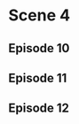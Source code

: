 # Scene 4

## Episode 10

<!--@include: ./episode10.md{3,}-->

## Episode 11

<!--@include: ./episode11.md{3,}-->

## Episode 12

<!--@include: ./episode12.md{3,}-->